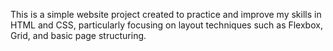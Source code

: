 This is a simple website project created to practice and improve my skills in HTML and CSS, particularly focusing on layout techniques such as Flexbox, Grid, and basic page structuring.
